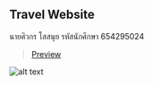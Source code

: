 ## Travel Website

นายศิวกร โสสนุย รหัสนักศึกษา 654295024

> [Preview](https://lolazyx.github.io/travel_homepage/)

![alt text](https://github.com/LolazyX/travel_homepage/blob/main/preview.png?raw=true)
